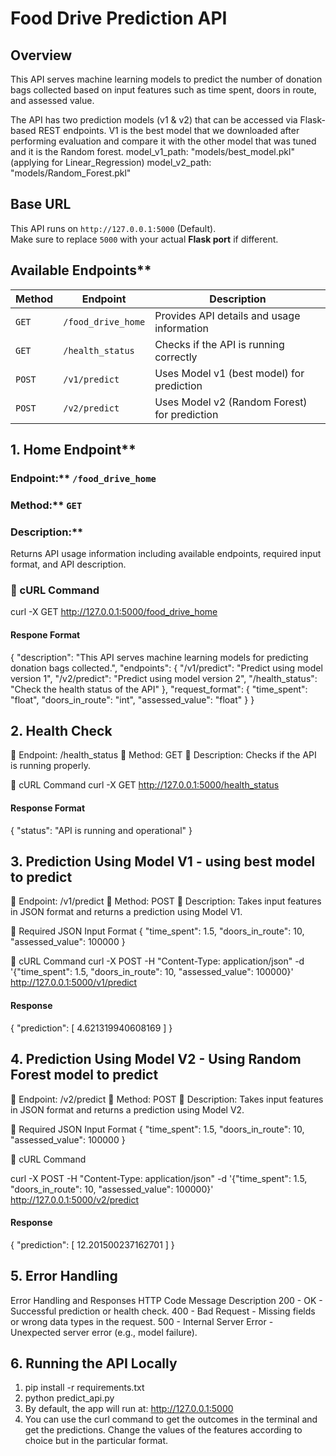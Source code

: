 # Food Drive Prediction API

## Overview
This API serves machine learning models to predict the number of donation bags collected based on input features such as time spent, doors in route, and assessed value. 

The API has two prediction models (v1 & v2) that can be accessed via Flask-based REST endpoints. V1 is the best model that we downloaded after performing evaluation and compare it with the other model that was tuned and it is the Random forest.
model_v1_path: "models/best_model.pkl" (applying for Linear_Regression)
model_v2_path: "models/Random_Forest.pkl"
## Base URL
This API runs on `http://127.0.0.1:5000` (Default).  
Make sure to replace `5000` with your actual **Flask port** if different.

## Available Endpoints**
| Method | Endpoint           | Description |
|--------|--------------------|-------------|
| `GET`  | `/food_drive_home` | Provides API details and usage information |
| `GET`  | `/health_status`   | Checks if the API is running correctly |
| `POST` | `/v1/predict`      | Uses Model v1 (best model) for prediction |
| `POST` | `/v2/predict`      | Uses Model v2 (Random Forest) for prediction |

## 1. Home Endpoint**
### Endpoint:** `/food_drive_home`
### Method:** `GET`
### Description:**  
Returns API usage information including available endpoints, required input format, and API description.

### **🔹 cURL Command**
curl -X GET http://127.0.0.1:5000/food_drive_home

#### Respone Format 
{
  "description": "This API serves machine learning models for predicting donation bags collected.",
  "endpoints": {
    "/v1/predict": "Predict using model version 1",
    "/v2/predict": "Predict using model version 2",
    "/health_status": "Check the health status of the API"
  },
  "request_format": {
    "time_spent": "float",
    "doors_in_route": "int",
    "assessed_value": "float"
  }
}

 ## 2. Health Check
🔹 Endpoint: /health_status
🔹 Method: GET
🔹 Description:
Checks if the API is running properly.

🔹 cURL Command
curl -X GET http://127.0.0.1:5000/health_status

#### Response Format 
{
  "status": "API is running and operational"
}

## 3. Prediction Using Model V1 - using best model to predict
🔹 Endpoint: /v1/predict
🔹 Method: POST
🔹 Description:
Takes input features in JSON format and returns a prediction using Model V1.

🔹 Required JSON Input Format
{
  "time_spent": 1.5,
  "doors_in_route": 10,
  "assessed_value": 100000
}

🔹 cURL Command
curl -X POST -H "Content-Type: application/json" -d '{"time_spent": 1.5, "doors_in_route": 10, "assessed_value": 100000}' http://127.0.0.1:5000/v1/predict

#### Response 
{
  "prediction": [
    4.621319940608169
  ]
}

## 4. Prediction Using Model V2 - Using Random Forest model to predict
🔹 Endpoint: /v2/predict
🔹 Method: POST
🔹 Description:
Takes input features in JSON format and returns a prediction using Model V2.

🔹 Required JSON Input Format
{
  "time_spent": 1.5,
  "doors_in_route": 10,
  "assessed_value": 100000
}

🔹 cURL Command

curl -X POST -H "Content-Type: application/json" -d '{"time_spent": 1.5, "doors_in_route": 10, "assessed_value": 100000}' http://127.0.0.1:5000/v2/predict

#### Response 
{
  "prediction": [
    12.201500237162701
  ]
}

## 5. Error Handling
Error Handling and Responses
HTTP Code	 Message	                Description
200	      - OK	                  - Successful prediction or health check.
400       - Bad Request	          - Missing fields or wrong data types in the request.
500	      - Internal Server Error	- Unexpected server error (e.g., model failure).

## 6. Running the API Locally
1. pip install -r requirements.txt
2. python predict_api.py
3. By default, the app will run at: http://127.0.0.1:5000
4. You can use the curl command to get the outcomes in the terminal and get the predictions. Change the values of the features according to choice but in the particular format. 
